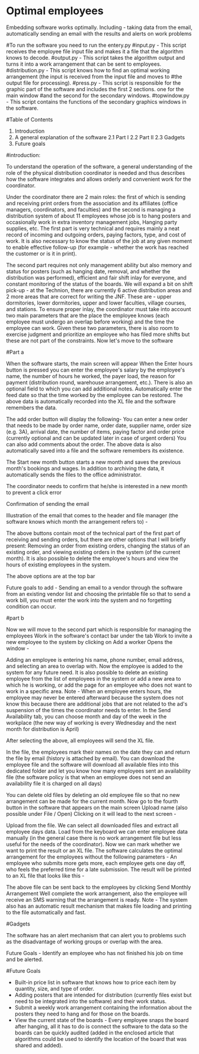 # Optimal employees
Embedding software works optimally. Including - taking data from the email, automatically sending an email with the results and alerts on work problems

#To run the software you need to run the entery.py
#input.py - This script receives the employee file input file and makes it a file that the algorithm knows to decode.
#output.py - This script takes the algorithm output and turns it into a work arrangement that can be sent to employees.
#distribution.py - This script knows how to find an optimal working arrangement (the input is received from the input file and moves to #the output file for processing).
#press.py - This script is responsible for the graphic part of the software and includes the first 2 sections. one for the main window #and the second for the secondary windows.
#topwindow.py - This script contains the functions of the secondary graphics windows in the software.

#Table of Contents

1. Introduction
2. A general explanation of the software
2.1 Part I
2.2 Part II
2.3 Gadgets
3. Future goals

#introduction:

To understand the operation of the software, a general understanding of the role of the physical distribution coordinator is needed and thus describes how the software integrates and allows orderly and convenient work for the coordinator.

Under the coordinator there are 2 main roles: the first of which is sending and receiving print orders from the association and its affiliates (office managers, coordinators, and faculties) and the second is managing a distribution system of about 11 employees whose job is to hang posters and occasionally work in extra inventory management jobs, Hanging party supplies, etc.
The first part is very technical and requires mainly a neat record of incoming and outgoing orders, paying factors, type, and cost of work. It is also necessary to know the status of the job at any given moment to enable effective follow-up (for example - whether the work has reached the customer or is it in print).

The second part requires not only management ability but also memory and status for posters (such as hanging date, removal, and whether the distribution was performed), efficient and fair shift inlay for everyone, and constant monitoring of the status of the boards.
We will expand a bit on shift pick-up - at the Technion, there are currently 6 active distribution areas and 2 more areas that are correct for writing the JNF. These are - upper dormitories, lower dormitories, upper and lower faculties, village courses, and stations.
To ensure proper inlay, the coordinator must take into account two main parameters that are the place the employee knows (each employee must undergo an overlap before working) and the time the employee can work. Given these two parameters, there is also room to exercise judgment and prioritize an employee who has filed more shifts but these are not part of the constraints.
Now let's move to the software

#Part a

When the software starts, the main screen will appear
When the Enter hours button is pressed you can enter the employee's salary by the employee's name, the number of hours he worked, the payer load, the reason for payment (distribution round, warehouse arrangement, etc.). There is also an optional field to which you can add additional notes. Automatically enter the feed date so that the time worked by the employee can be restored.
The above data is automatically recorded into the XL file and the software remembers the data.

The add order button will display the following-
You can enter a new order that needs to be made by order name, order date, supplier name, order size (e.g. 3A), arrival date, the number of items, paying factor and order price (currently optional and can be updated later in case of urgent orders) You can also add comments about the order.
The above data is also automatically saved into a file and the software remembers its existence.



The Start new month button starts a new month and saves the previous month's bookings and wages. In addition to archiving the data, it automatically sends the files to the office administrator.

The coordinator needs to confirm that he/she is interested in a new month to prevent a click error
 
Confirmation of sending the email
 

Illustration of the email that comes to the header and file manager (the software knows which month the arrangement refers to) -
 
The above buttons contain most of the technical part of the first part of receiving and sending orders, but there are other options that I will briefly present:
Removing an order from existing orders, changing the status of an existing order, and viewing existing orders in the system (of the current month).
It is also possible to delete the employee's hours and view the hours of existing employees in the system.



The above options are at the top bar





Future goals to add - Sending an email to a vendor through the software from an existing vendor list and choosing the printable file so that to send a work bill, you must enter the work into the system and no forgetting condition can occur.

#part b

Now we will move to the second part which is responsible for managing the employees
Work in the software's contact bar under the tab Work to invite a new employee to the system by clicking on Add a worker Opens the  window -

Adding an employee is entering his name, phone number, email address, and selecting an area to overlap with. Now the employee is added to the system for any future need.
It is also possible to delete an existing employee from the list of employees in the system or add a new area to which he is working, or add the page for an employee who does not want to work in a specific area.
Note - When an employee enters hours, the employee may never be entered afterward because the system does not know this because there are additional jobs that are not related to the ad's suspension of the times the coordinator needs to enter.
In the Send Availability tab, you can choose month and day of the week in the workplace (the new way of working is every Wednesday and the next month for distribution is April)
 
After selecting the above, all employees will send the XL file.
 

In the file, the employees mark their names on the date they can and return the file by email (history is attached by email).
You can download the employee file and the software will download all available files into this dedicated folder and let you know how many employees sent an availability file (the software policy is that when an employee does not send an availability file it is charged on all days)
 
You can delete old files by deleting an old employee file so that no new arrangement can be made for the current month.
Now go to the fourth button in the software that appears on the main screen Upload name (also possible under File / Open) Clicking on it will lead to the next screen -
 
Upload from the file. We can select all downloaded files and extract all employee days data. Load from the keyboard we can enter employee data manually (in the general case there is no work arrangement file but less useful for the needs of the coordinator). Now we can mark whether we want to print the result or an XL file.
The software calculates the optimal arrangement for the employees without the following parameters -
An employee who submits more gets more, each employee gets one day off, who feels the preferred time for a late submission.
The result will be printed to an XL file that looks like this -
 
The above file can be sent back to the employees by clicking Send Monthly Arrangement Well complete the work arrangement, also the employee will receive an SMS warning that the arrangement is ready.
Note - The system also has an automatic result mechanism that makes file loading and printing to the file automatically and fast.

#Gadgets

The software has an alert mechanism that can alert you to problems such as the disadvantage of working groups or overlap with the area.
 

Future Goals - Identify an employee who has not finished his job on time and be alerted.

#Future Goals

- Built-in price list in software that knows how to price each item by quantity, size, and type of order.
- Adding posters that are intended for distribution (currently files exist but need to be integrated into the software) and their work status.
- Submit a weekly work arrangement containing the information about the posters they need to hang and for those on the boards.
- View the current state of the boards - Every employee snaps the board after hanging, all it has to do is connect the software to the data so the boards can be quickly audited (added in the enclosed article that algorithms could be used to identify the location of the board that was shared and added).
